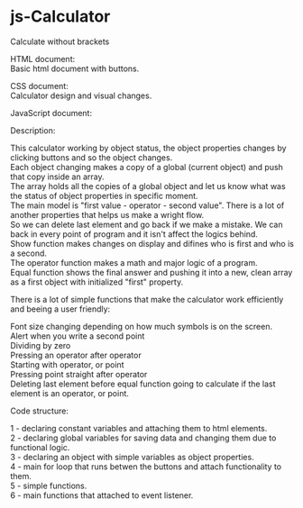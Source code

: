 # js-Calculator
Calculate without brackets

HTML document:
<br>Basic html document with buttons.

CSS document:
<br>Calculator design and visual changes.

JavaScript document:

Description:

This calculator working by object status, the object properties changes by clicking buttons and so the object changes.
<br>Each object changing makes a copy of a global (current object) and push that copy inside an array.
<br>The array holds all the copies of a global object and let us know what was the status of object properties in specific moment.
<br>The main model is "first value - operator - second value". There is a lot of another properties that helps us make a wright flow.
<br>So we can delete last element and go back if we make a mistake. We can back in every point of program and it isn't affect the logics behind.
<br>Show function makes changes on display and difines who is first and who is a second.
<br>The operator function makes a math and major logic of a program.
<br>Equal function shows the final answer and pushing it into a new, clean array as a first object with initialized "first" property.

There is a lot of simple functions that make the calculator work efficiently and beeing a user friendly:

Font size changing depending on how much symbols is on the screen.
<br>Alert when you write a second point
<br>Dividing by zero
<br>Pressing an operator after operator
<br>Starting with operator, or point
<br>Pressing point straight after operator
<br>Deleting last element before equal function going to calculate if the last element is an operator, or point. 

Code structure:

1 - declaring constant variables and attaching them to html elements.
<br>2 - declaring global variables for saving data and changing them due to functional logic.
<br>3 - declaring an object with simple variables as object properties.
<br>4 - main for loop that runs betwen the buttons and attach functionality to them.
<br>5 - simple functions.
<br>6 - main functions that attached to event listener.
